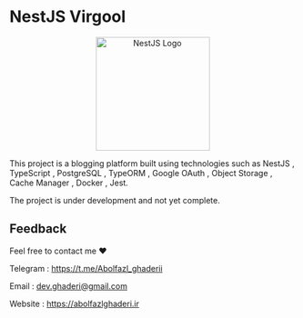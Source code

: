 # NestJS Virgool

<p align="center">
  <a href="https://nestjs.com/" target="blank"><img src="https://nestjs.com/img/logo_text.svg" width="200" alt="NestJS Logo" /></a>
</p>

This project is a blogging platform built using technologies such as NestJS , TypeScript , PostgreSQL , TypeORM , Google OAuth , Object Storage , Cache Manager , Docker , Jest.

The project is under development and not yet complete.

## Feedback

Feel free to contact me  ❤️

Telegram : https://t.me/Abolfazl_ghaderii 

Email : dev.ghaderi@gmail.com   

Website : https://abolfazlghaderi.ir

